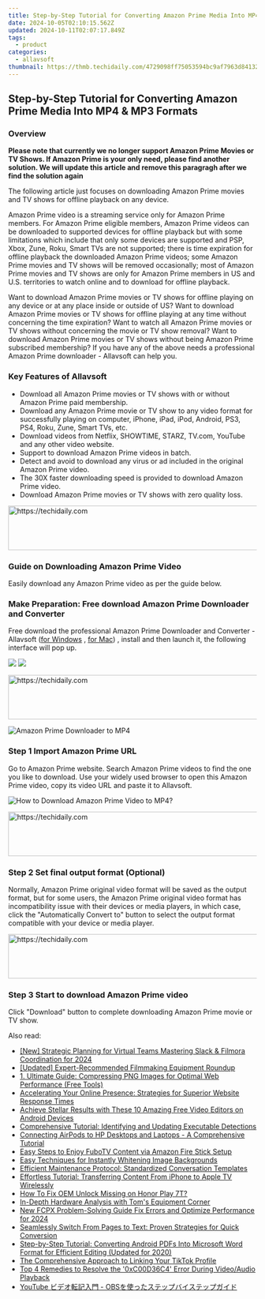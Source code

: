 ```yaml
---
title: Step-by-Step Tutorial for Converting Amazon Prime Media Into MP4 & MP3 Formats
date: 2024-10-05T02:10:15.562Z
updated: 2024-10-11T02:07:17.849Z
tags:
  - product
categories:
  - allavsoft
thumbnail: https://thmb.techidaily.com/4729098ff75053594bc9af7963d84132dd5d779fe074b891a4ea943b993770f6.jpg
---
```


## Step-by-Step Tutorial for Converting Amazon Prime Media Into MP4 & MP3 Formats

### Overview

**Please note that currently we no longer support Amazon Prime Movies or TV Shows. If Amazon Prime is your only need, please find another solution. We will update this article and remove this paragragh after we find the solution again** 

The following article just focuses on downloading Amazon Prime movies and TV shows for offline playback on any device.

Amazon Prime video is a streaming service only for Amazon Prime members. For Amazon Prime eligible members, Amazon Prime videos can be downloaded to supported devices for offline playback but with some limitations which include that only some devices are supported and PSP, Xbox, Zune, Roku, Smart TVs are not supported; there is time expiration for offline playback the downloaded Amazon Prime videos; some Amazon Prime movies and TV shows will be removed occasionally; most of Amazon Prime movies and TV shows are only for Amazon Prime members in US and U.S. territories to watch online and to download for offline playback.

Want to download Amazon Prime movies or TV shows for offline playing on any device or at any place inside or outside of US? Want to download Amazon Prime movies or TV shows for offline playing at any time without concerning the time expiration? Want to watch all Amazon Prime movies or TV shows without concerning the movie or TV show removal? Want to download Amazon Prime movies or TV shows without being Amazon Prime subscribed membership? If you have any of the above needs a professional Amazon Prime downloader - Allavsoft can help you.

### Key Features of Allavsoft

* Download all Amazon Prime movies or TV shows with or without Amazon Prime paid membership.
* Download any Amazon Prime movie or TV show to any video format for successfully playing on computer, iPhone, iPad, iPod, Android, PS3, PS4, Roku, Zune, Smart TVs, etc.
* Download videos from Netflix, SHOWTIME, STARZ, TV.com, YouTube and any other video website.
* Support to download Amazon Prime videos in batch.
* Detect and avoid to download any virus or ad included in the original Amazon Prime video.
* The 30X faster downloading speed is provided to download Amazon Prime video.
* Download Amazon Prime movies or TV shows with zero quality loss.

<!-- affiliate ads begin -->
<a href="https://ephamedtechinc.pxf.io/c/5597632/2137211/26400" target="_top" id="2137211">
  <img src="//a.impactradius-go.com/display-ad/26400-2137211" border="0" alt="https://techidaily.com" width="728" height="90"/>
</a>
<img height="0" width="0" src="https://ephamedtechinc.pxf.io/i/5597632/2137211/26400" style="position:absolute;visibility:hidden;" border="0" />
<!-- affiliate ads end -->

### Guide on Downloading Amazon Prime Video

Easily download any Amazon Prime video as per the guide below.

### Make Preparation: Free download Amazon Prime Downloader and Converter

Free download the professional Amazon Prime Downloader and Converter - Allavsoft ([for Windows](https://tools.techidaily.com/allavsoft/products/) , [for Mac](https://tools.techidaily.com/allavsoft/products/)) , install and then launch it, the following interface will pop up.

[![](https://www.allavsoft.com/how-to/../images/how-to/free-download-win.jpg)](https://tools.techidaily.com/allavsoft/products/) [![](https://www.allavsoft.com/how-to/../images/how-to/free-download-mac.jpg)](https://tools.techidaily.com/allavsoft/products/)

<!-- affiliate ads begin -->
<a href="https://appsumo.8odi.net/c/5597632/2130889/7443" target="_top" id="2130889">
  <img src="//a.impactradius-go.com/display-ad/7443-2130889" border="0" alt="https://techidaily.com" width="600" height="90"/>
</a>
<img height="0" width="0" src="https://appsumo.8odi.net/i/5597632/2130889/7443" style="position:absolute;visibility:hidden;" border="0" />
<!-- affiliate ads end -->

![Amazon Prime Downloader to MP4](https://www.allavsoft.com/how-to/../images/allavsoft/screen-shot-600.jpg)

### Step 1 Import Amazon Prime URL

Go to Amazon Prime website. Search Amazon Prime videos to find the one you like to download. Use your widely used browser to open this Amazon Prime video, copy its video URL and paste it to Allavsoft.

![How to Download Amazon Prime Video to MP4?](https://www.allavsoft.com/how-to/../images/how-to/download-rtmp-video/download-rtmp-video.jpg)

<!-- affiliate ads begin -->
<a href="https://aidotcom.pxf.io/c/5597632/2134501/19576" target="_top" id="2134501">
  <img src="//a.impactradius-go.com/display-ad/19576-2134501" border="0" alt="https://techidaily.com" width="640" height="90"/>
</a>
<img height="0" width="0" src="https://aidotcom.pxf.io/i/5597632/2134501/19576" style="position:absolute;visibility:hidden;" border="0" />
<!-- affiliate ads end -->

### Step 2 Set final output format (Optional)

Normally, Amazon Prime original video format will be saved as the output format, but for some users, the Amazon Prime original video format has incompatibility issue with their devices or media players, in which case, click the "Automatically Convert to" button to select the output format compatible with your device or media player.

<!-- affiliate ads begin -->
<a href="https://appsumo.8odi.net/c/5597632/2137379/7443" target="_top" id="2137379">
  <img src="//a.impactradius-go.com/display-ad/7443-2137379" border="0" alt="https://techidaily.com" width="728" height="90"/>
</a>
<img height="0" width="0" src="https://appsumo.8odi.net/i/5597632/2137379/7443" style="position:absolute;visibility:hidden;" border="0" />
<!-- affiliate ads end -->

### Step 3 Start to download Amazon Prime video

Click "Download" button to complete downloading Amazon Prime movie or TV show.

<ins class="adsbygoogle"
     style="display:block"
     data-ad-format="autorelaxed"
     data-ad-client="ca-pub-7571918770474297"
     data-ad-slot="1223367746"></ins>

<ins class="adsbygoogle"
     style="display:block"
     data-ad-client="ca-pub-7571918770474297"
     data-ad-slot="8358498916"
     data-ad-format="auto"
     data-full-width-responsive="true"></ins>

<span class="atpl-alsoreadstyle">Also read:</span>
<div><ul>
<li><a href="https://digital-screen-recording.techidaily.com/new-strategic-planning-for-virtual-teams-mastering-slack-and-filmora-coordination-for-2024/"><u>[New] Strategic Planning for Virtual Teams Mastering Slack & Filmora Coordination for 2024</u></a></li>
<li><a href="https://some-knowledge.techidaily.com/updated-expert-recommended-filmmaking-equipment-roundup/"><u>[Updated] Expert-Recommended Filmmaking Equipment Roundup</u></a></li>
<li><a href="https://fox-making.techidaily.com/1-ultimate-guide-compressing-png-images-for-optimal-web-performance-free-tools/"><u>1. Ultimate Guide: Compressing PNG Images for Optimal Web Performance (Free Tools)</u></a></li>
<li><a href="https://fox-making.techidaily.com/accelerating-your-online-presence-strategies-for-superior-website-response-times/"><u>Accelerating Your Online Presence: Strategies for Superior Website Response Times</u></a></li>
<li><a href="https://fox-making.techidaily.com/achieve-stellar-results-with-these-10-amazing-free-video-editors-on-android-devices/"><u>Achieve Stellar Results with These 10 Amazing Free Video Editors on Android Devices</u></a></li>
<li><a href="https://fox-making.techidaily.com/comprehensive-tutorial-identifying-and-updating-executable-detections/"><u>Comprehensive Tutorial: Identifying and Updating Executable Detections</u></a></li>
<li><a href="https://technical-tips.techidaily.com/connecting-airpods-to-hp-desktops-and-laptops-a-comprehensive-tutorial/"><u>Connecting AirPods to HP Desktops and Laptops - A Comprehensive Tutorial</u></a></li>
<li><a href="https://tech-renaissance.techidaily.com/easy-steps-to-enjoy-fubotv-content-via-amazon-fire-stick-setup/"><u>Easy Steps to Enjoy FuboTV Content via Amazon Fire Stick Setup</u></a></li>
<li><a href="https://fox-making.techidaily.com/easy-techniques-for-instantly-whitening-image-backgrounds/"><u>Easy Techniques for Instantly Whitening Image Backgrounds</u></a></li>
<li><a href="https://fox-making.techidaily.com/efficient-maintenance-protocol-standardized-conversation-templates/"><u>Efficient Maintenance Protocol: Standardized Conversation Templates</u></a></li>
<li><a href="https://fox-making.techidaily.com/effortless-tutorial-transferring-content-from-iphone-to-apple-tv-wirelessly/"><u>Effortless Tutorial: Transferring Content From iPhone to Apple TV Wirelessly</u></a></li>
<li><a href="https://unlock-android.techidaily.com/how-to-fix-oem-unlock-missing-on-honor-play-7t-by-drfone-android/"><u>How To Fix OEM Unlock Missing on Honor Play 7T?</u></a></li>
<li><a href="https://hardware-tips.techidaily.com/in-depth-hardware-analysis-with-toms-equipment-corner/"><u>In-Depth Hardware Analysis with Tom's Equipment Corner</u></a></li>
<li><a href="https://ai-video-tools.techidaily.com/new-fcpx-problem-solving-guide-fix-errors-and-optimize-performance-for-2024/"><u>New FCPX Problem-Solving Guide Fix Errors and Optimize Performance for 2024</u></a></li>
<li><a href="https://fox-making.techidaily.com/seamlessly-switch-from-pages-to-text-proven-strategies-for-quick-conversion/"><u>Seamlessly Switch From Pages to Text: Proven Strategies for Quick Conversion</u></a></li>
<li><a href="https://fox-making.techidaily.com/step-by-step-tutorial-converting-android-pdfs-into-microsoft-word-format-for-efficient-editing-updated-for-2020/"><u>Step-by-Step Tutorial: Converting Android PDFs Into Microsoft Word Format for Efficient Editing (Updated for 2020)</u></a></li>
<li><a href="https://extra-information.techidaily.com/the-comprehensive-approach-to-linking-your-tiktok-profile/"><u>The Comprehensive Approach to Linking Your TikTok Profile</u></a></li>
<li><a href="https://win11.techidaily.com/top-4-remedies-to-resolve-the-0xc00d36c4-error-during-videoaudio-playback/"><u>Top 4 Remedies to Resolve the '0xC00D36C4' Error During Video/Audio Playback</u></a></li>
<li><a href="https://solve-help.techidaily.com/youtube-obs/"><u>YouTube ビデオ転記入門 - OBSを使ったステップバイステップガイド</u></a></li>
</ul></div>

